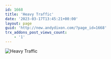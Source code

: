 ```yaml
---
id: 1668
title: 'Heavy Traffic'
date: '2023-03-17T13:45:21+00:00'
layout: page
guid: 'http://new.andydixon.com/?page_id=1668'
trx_addons_post_views_count:
    - '1'
---
```


![Heavy Traffic](https://i0.wp.com/assets.g8x2.ldn.idrivee2-23.com/posters/Heavy%20Traffic%2001.jpg?w=1200&ssl=1 "Heavy Traffic")